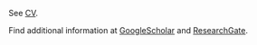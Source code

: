 
See <a href="CV.pdf" target="_blank">CV</a>. 


Find additional information at [GoogleScholar](https://scholar.google.com/citations?user=fNviUbsAAAAJ&hl=en&oi=ao) and [ResearchGate](https://www.researchgate.net/profile/Selena-Wang-2). 

